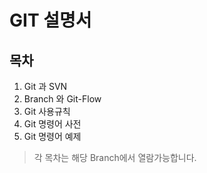 # GIT 설명서

## 목차

1. Git 과 SVN
1. Branch 와 Git-Flow
1. Git 사용규칙
1. Git 명령어 사전
1. Git 명령어 예제

> 각 목차는 해당 Branch에서 열람가능합니다.
